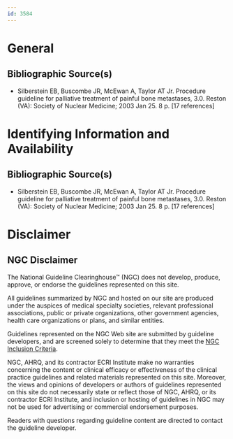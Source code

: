 ```yaml
---
id: 3584
---
```


# General

## Bibliographic Source(s)

- Silberstein EB, Buscombe JR, McEwan A, Taylor AT Jr. Procedure guideline for palliative treatment of painful bone metastases, 3.0. Reston (VA): Society of Nuclear Medicine; 2003 Jan 25. 8 p. [17 references]

# Identifying Information and Availability

## Bibliographic Source(s)

- Silberstein EB, Buscombe JR, McEwan A, Taylor AT Jr. Procedure guideline for palliative treatment of painful bone metastases, 3.0. Reston (VA): Society of Nuclear Medicine; 2003 Jan 25. 8 p. [17 references]

# Disclaimer

## NGC Disclaimer

The National Guideline Clearinghouse™ (NGC) does not develop, produce, approve, or endorse the guidelines represented on this site.

All guidelines summarized by NGC and hosted on our site are produced under the auspices of medical specialty societies, relevant professional associations, public or private organizations, other government agencies, health care organizations or plans, and similar entities.

Guidelines represented on the NGC Web site are submitted by guideline developers, and are screened solely to determine that they meet the [NGC Inclusion Criteria](/help-and-about/summaries/inclusion-criteria).

NGC, AHRQ, and its contractor ECRI Institute make no warranties concerning the content or clinical efficacy or effectiveness of the clinical practice guidelines and related materials represented on this site. Moreover, the views and opinions of developers or authors of guidelines represented on this site do not necessarily state or reflect those of NGC, AHRQ, or its contractor ECRI Institute, and inclusion or hosting of guidelines in NGC may not be used for advertising or commercial endorsement purposes.

Readers with questions regarding guideline content are directed to contact the guideline developer.

